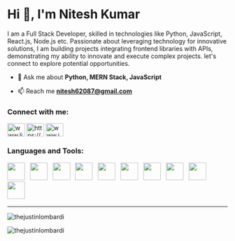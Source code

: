 <h1>Hi 👋, I'm Nitesh Kumar</h1>
<p> I am a Full Stack Developer, skilled in technologies like Python, JavaScript, React.js, Node.js etc. Passionate about leveraging technology for innovative solutions, I am building projects integrating frontend libraries with APIs, demonstrating my ability to innovate and execute complex projects. let's connect to explore potential opportunities.</p>

- 💬 Ask me about **Python, MERN Stack, JavaScript**

- 📫 Reach me **nitesh62087@gmail.com**

<h3 align="left">Connect with me:</h3>
<p align="left">
<a href="https://www.linkedin.com/in/nitesh-kumar-b230ba1a6/" target="blank"><img align="center" src="https://skillicons.dev/icons?i=linkedin" alt="www.linkedin.com/in/nitesh-kumar-b230ba1a6/" height="30" width="40" /></a>
<a href="https://www.hackerrank.com/niteshkumar59837" target="blank"><img align="center" src="https://raw.githubusercontent.com/rahuldkjain/github-profile-readme-generator/master/src/images/icons/Social/hackerrank.svg" alt="https://www.hackerrank.com/niteshkumar59837" height="30" width="40" /></a>
<a href="https://www.instagram.com/nites.h359/?igshid=NGExMmI2YTkyZg%3D%3D" target="blank"><img align="center" src="https://skillicons.dev/icons?i=instagram" alt="www.instagram.com/nites.h359" height="30" width="40" /></a>
</p>
<h3 align="left">Languages and Tools:</h3>
<p>
<img width="40" height="40" src="https://skillicons.dev/icons?i=python"></img>&nbsp;&nbsp;
<img width="40" height="40" src="https://skillicons.dev/icons?i=django"></img>&nbsp;&nbsp;
<img width="40" height="40" src="https://skillicons.dev/icons?i=javascript"></img>&nbsp;&nbsp;
<img width="40" height="40" src="https://skillicons.dev/icons?i=mongodb"></img>&nbsp;&nbsp;
<img width="40" height="40" src="https://skillicons.dev/icons?i=express"></img>&nbsp;&nbsp;
<img width="40" height="40" src="https://skillicons.dev/icons?i=react"></img>&nbsp;&nbsp;
<img width="40" height="40" src="https://skillicons.dev/icons?i=nodejs"></img>&nbsp;&nbsp;
<img width="40" height="40" src="https://skillicons.dev/icons?i=mysql"></img>&nbsp;&nbsp;
<img width="40" height="40" src="https://skillicons.dev/icons?i=postgresql"></img>&nbsp;&nbsp;
<img width="40" height="40" src="https://skillicons.dev/icons?i=docker"></img>&nbsp;&nbsp;
</p>
<hr />
<p><img align="center" src="https://github-readme-stats.vercel.app/api/top-langs?username=Niteshkumar13&show_icons=true&locale=en&layout=compact&theme=cobalt" alt="thejustinlombardi" /></p>

<p><img align="center" src="https://github-readme-streak-stats.herokuapp.com/?user=Niteshkumar13&theme=cobalt" alt="thejustinlombardi" /></p>
